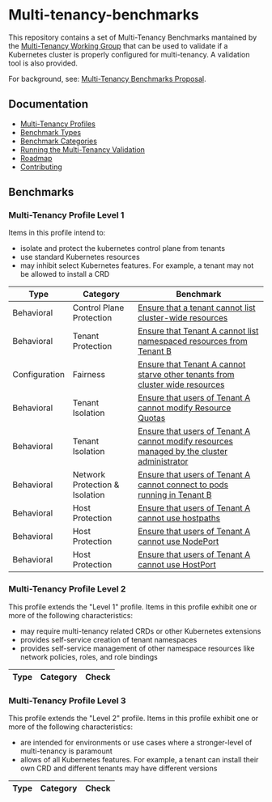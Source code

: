 # Multi-tenancy-benchmarks

This repository contains a set of Multi-Tenancy Benchmarks mantained by the 
[Multi-Tenancy Working Group](https://github.com/kubernetes-sigs/multi-tenancy) that can be used to validate if a Kubernetes cluster 
is properly configured for multi-tenancy. A validation tool is also provided.

For background, see: [Multi-Tenancy Benchmarks Proposal](https://docs.google.com/document/d/1O-G8jEpiJxOeYx9Pd2OuOSb8859dTRNmgBC5gJv0krE/edit?usp=sharing).

## Documentation
- [Multi-Tenancy Profiles](documentation/definitions.md)
- [Benchmark Types](documentation/types.md)
- [Benchmark Categories](documentation/catagories.md)
- [Running the Multi-Tenancy Validation](documentation/run.md)
- [Roadmap](documentation/roadmap.md)
- [Contributing](documentation/contributing.md)

## Benchmarks

### Multi-Tenancy Profile Level 1
Items in this profile intend to:
* isolate and protect the kubernetes control plane from tenants
* use standard Kubernetes resources
* may inhibit select Kubernetes features. For example, a tenant may not be allowed to install a CRD


| Type              | Category                       | Benchmark                                          |
|-------------------|--------------------------------|----------------------------------------------------|
|     Behavioral    |  Control Plane Protection  |  [Ensure that a tenant cannot list cluster-wide resources](e2e/tests/tenantaccess)|
|     Behavioral    |  Tenant Protection  |  [Ensure that Tenant A cannot list namespaced resources from Tenant B](e2e/tests/tenantprotection)|
|     Configuration |  Fairness  |  [Ensure that Tenant A cannot starve other tenants from cluster wide resources](e2e/tests/resourcequotas)|
|     Behavioral    |  Tenant Isolation  |  [Ensure that users of Tenant A cannot modify Resource Quotas](e2e/tests/modify_resourcequotas)|
|     Behavioral    |  Tenant Isolation  |  [Ensure that users of Tenant A cannot modify resources managed by the cluster administrator](e2e/tests/modify_admin_resource/README.md)|
|     Behavioral    |  Network Protection & Isolation  |  [Ensure that users of Tenant A cannot connect to pods running in Tenant B](e2e/tests/network_isolation)|
|     Behavioral    |  Host Protection  |  [Ensure that users of Tenant A cannot use hostpaths](e2e/tests/deny_hostpaths)|
|     Behavioral    |  Host Protection  |  [Ensure that users of Tenant A cannot use NodePort](e2e/tests/deny_nodeports)|
|     Behavioral    |  Host Protection  |  [Ensure that users of Tenant A cannot use HostPort](e2e/tests/deny_hostports/README.md)|

### Multi-Tenancy Profile Level 2
This profile extends the "Level 1" profile. Items in this profile exhibit one or more of the following characteristics:
* may require multi-tenancy related CRDs or other Kubernetes extensions
* provides self-service creation of tenant namespaces
* provides self-service management of other namespace resources like network policies, roles, and role bindings

|  Type             |  Category                      | Check                                              |
|-------------------|--------------------------------|----------------------------------------------------|



### Multi-Tenancy Profile Level 3
This profile extends the "Level 2" profile. Items in this profile exhibit one or more of the following characteristics:
* are intended for environments or use cases where a stronger-level of multi-tenancy is paramount
* allows of all Kubernetes features. For example, a tenant can install their own CRD and different tenants may have different versions


|  Type             |  Category                      | Check                                              |
|-------------------|--------------------------------|----------------------------------------------------|
